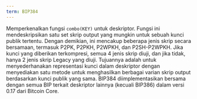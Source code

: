 ```yaml
---
term: BIP384
---
```


Memperkenalkan fungsi `combo(KEY)` untuk deskriptor. Fungsi ini mendeskripsikan satu set skrip output yang mungkin untuk sebuah kunci publik tertentu. Dengan demikian, ini mencakup beberapa jenis skrip secara bersamaan, termasuk P2PK, P2PKH, P2WPKH, dan P2SH-P2WPKH. Jika kunci yang diberikan terkompresi, semua 4 jenis skrip diuji, dan jika tidak, hanya 2 jenis skrip Legacy yang diuji. Tujuannya adalah untuk menyederhanakan representasi kunci dalam deskriptor dengan menyediakan satu metode untuk menghasilkan berbagai varian skrip output berdasarkan kunci publik yang sama. BIP384 diimplementasikan bersama dengan semua BIP terkait deskriptor lainnya (kecuali BIP386) dalam versi 0.17 dari Bitcoin Core.